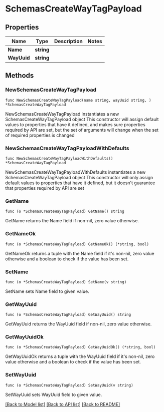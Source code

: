 # SchemasCreateWayTagPayload

## Properties

Name | Type | Description | Notes
------------ | ------------- | ------------- | -------------
**Name** | **string** |  | 
**WayUuid** | **string** |  | 

## Methods

### NewSchemasCreateWayTagPayload

`func NewSchemasCreateWayTagPayload(name string, wayUuid string, ) *SchemasCreateWayTagPayload`

NewSchemasCreateWayTagPayload instantiates a new SchemasCreateWayTagPayload object
This constructor will assign default values to properties that have it defined,
and makes sure properties required by API are set, but the set of arguments
will change when the set of required properties is changed

### NewSchemasCreateWayTagPayloadWithDefaults

`func NewSchemasCreateWayTagPayloadWithDefaults() *SchemasCreateWayTagPayload`

NewSchemasCreateWayTagPayloadWithDefaults instantiates a new SchemasCreateWayTagPayload object
This constructor will only assign default values to properties that have it defined,
but it doesn't guarantee that properties required by API are set

### GetName

`func (o *SchemasCreateWayTagPayload) GetName() string`

GetName returns the Name field if non-nil, zero value otherwise.

### GetNameOk

`func (o *SchemasCreateWayTagPayload) GetNameOk() (*string, bool)`

GetNameOk returns a tuple with the Name field if it's non-nil, zero value otherwise
and a boolean to check if the value has been set.

### SetName

`func (o *SchemasCreateWayTagPayload) SetName(v string)`

SetName sets Name field to given value.


### GetWayUuid

`func (o *SchemasCreateWayTagPayload) GetWayUuid() string`

GetWayUuid returns the WayUuid field if non-nil, zero value otherwise.

### GetWayUuidOk

`func (o *SchemasCreateWayTagPayload) GetWayUuidOk() (*string, bool)`

GetWayUuidOk returns a tuple with the WayUuid field if it's non-nil, zero value otherwise
and a boolean to check if the value has been set.

### SetWayUuid

`func (o *SchemasCreateWayTagPayload) SetWayUuid(v string)`

SetWayUuid sets WayUuid field to given value.



[[Back to Model list]](../README.md#documentation-for-models) [[Back to API list]](../README.md#documentation-for-api-endpoints) [[Back to README]](../README.md)


